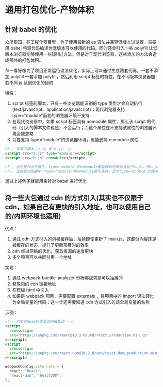 # 通用打包优化-产物体积

## 针对 babel 的优化

众所周知，在工程化项目里，为了使用最新的 es 语法并兼容低版本浏览器，需要用 babel 将源代码编译为低版本可以使用的代码。同时还会引入一些 polyfill 让低版本浏览器能够使用一些[原生]方法。但是对于现代浏览器，这些添加的方法会造成额外的打包体积。

乍一看好像为了项目正常运行没法优化，实际上可以通过生成两套代码，一套不添加 polyfill 一套添加 polyfill，然后利用 script 标签的特性，在不同版本浏览器加载不同 js 达到优化的目的

特性：

1. script 标签的脚本，只有一些浏览器能识别的 type 类型才会自动执行 (text/javascript、application/javascript)；现代浏览器支持 type="module"而老的浏览器环境不支持
2. 在现代浏览器中，如果 script 标签具有 nomodule 属性，那么该 script 的代码（引入的脚本文件也是）不会运行；而这个属性在不支持该属性的浏览器环境会被忽略
3. 只要支持 type="module"的浏览器环境，就能支持 nomodule 属性

```html
<!-- 有两个脚本：a.js 和 b.js -->
<script src="a.js" type="module"></script>
<script src="b.js" nomodule></script>

<!-- 当在现代浏览器中：type="module"和nomodule都能够识别所以会执行a.js，而b.js会被忽略 -->
<!-- 当在老浏览器中：type="module"和nomodule都不支持。此时type="module"的脚本因为不识别该类型而不执行。而nomodule属性被忽略b.js会执行 -->
```

通过上述例子就能用来针对 babel 进行优化

## 将一些大包通过 cdn 的方式引入(其实也不仅限于 cdn，如果自己有更快的引入地址，也可以使用自己的/内网环境也适用)

优点：

1. 通过 cdn 方式引入的包被缓存后，后续即便更新了 main.js，这部分内容还是被缓存的状态，提升了更新项目时的效率
2. cdn 经过网络的优化，获取资源的速度更快
3. 多个项目可以共同引用一个地址

实现：

1. 通过 webpack-bundle-analyzer 分析哪些包是可以抽离的
2. 获取包的 cdn 链接地址
3. 在模板 html 中引入
4. 如果是 webpack 项目，需要配置 externals ，将项目中的 import 语法转化为全局变量的代码；这一步还需要知道 cdn 方式引入的话全局变量的名称

示例：

```html
<!-- 添加在head标签里边的最后边 -->
<script
  crossorigin
  src="https://unpkg.com/react@18.2.0/umd/react.production.min.js"
></script>
<script
  crossorigin
  src="https://unpkg.com/react-dom@18.2.0/umd/react-dom.production.min.js"
></script>
```

```js
webpackConfig.externals = {
  react: "React",
  "react-dom": "ReactDOM",
};
```
